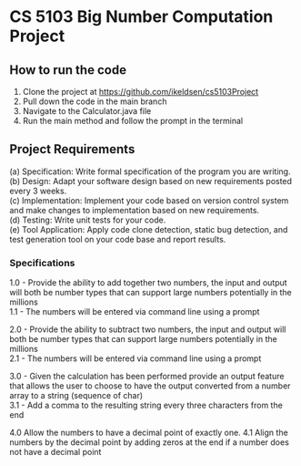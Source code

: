 # CS 5103 Big Number Computation Project

## How to run the code

1. Clone the project at https://github.com/ikeldsen/cs5103Project
2. Pull down the code in the main branch
3. Navigate to the Calculator.java file
4. Run the main method and follow the prompt in the terminal

## Project Requirements

(a) Specification: Write formal specification of the program you are writing. <br />
(b) Design: Adapt your software design based on new requirements posted every 3 weeks. <br />
(c) Implementation: Implement your code based on version control system and make
changes to implementation based on new requirements.<br />
(d) Testing: Write unit tests for your code.<br />
(e) Tool Application: Apply code clone detection, static bug detection, and test generation
tool on your code base and report results. <br />


### Specifications

1.0 - Provide the ability to add together two numbers, the input and output will both be number types 
that can support large numbers potentially in the millions<br />
1.1 - The numbers will be entered via command line using a prompt<br />

2.0 - Provide the ability to subtract two numbers, the input and output will both be number types
that can support large numbers potentially in the millions<br />
2.1 - The numbers will be entered via command line using a prompt<br />

3.0 - Given the calculation has been performed provide an output feature that allows the 
user to choose to have the output converted from a number array to a string (sequence of char)<br />
3.1 - Add a comma to the resulting string every three characters from the end<br />


4.0 Allow the numbers to have a decimal point of exactly one.
4.1 Align the numbers by the decimal point by adding zeros at the end if a number does not have a decimal point

